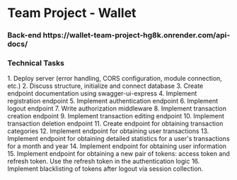 <h1>Team Project - Wallet</h1>

<h3>Back-end  https://wallet-team-project-hg8k.onrender.com/api-docs/</h3>


<h3>Technical Tasks</h3>
1. Deploy server (error handling, CORS configuration, module connection, etc.)
2. Discuss structure, initialize and connect database
3. Create endpoint documentation using swagger-ui-express
4. Implement registration endpoint
5. Implement authentication endpoint
6. Implement logout endpoint
7. Write authorization middleware
8. Implement transaction creation endpoint
9. Implement transaction editing endpoint
10. Implement transaction deletion endpoint
11. Create endpoint for obtaining transaction categories
12. Implement endpoint for obtaining user transactions
13. Implement endpoint for obtaining detailed statistics for a user's transactions for a month and year
14. Implement endpoint for obtaining user information
15. Implement endpoint for obtaining a new pair of tokens: access token and refresh token. Use the refresh token in the authentication logic
16. Implement blacklisting of tokens after logout via session collection.
